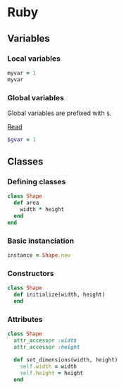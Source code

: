 # Ruby

## Variables

### Local variables

```rb
myvar = 1
myvar
```

### Global variables

Global variables are prefixed with `$`.

[Read](http://www.rubyist.net/~slagell/ruby/globalvars.html)

```rb
$gvar = 1
```

## Classes

### Defining classes

```rb
class Shape
  def area
    width * height
  end
end
```

### Basic instanciation

```rb
instance = Shape.new
```

### Constructors

```rb
class Shape
  def initialize(width, height)
  end
```

### Attributes

```rb
class Shape
  attr_accessor :width
  attr_accessor :height

  def set_dimensions(width, height)
    self.width = width
    self.height = height
  end
```

